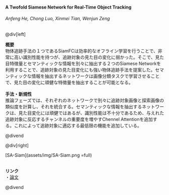 #### A Twofold Siamese Network for Real-Time Object Tracking
###### Anfeng He, Chong Luo, Xinmei Tian, Wenjun Zeng

@div[left]

__概要__<br>
物体追跡手法の１つであるSiamFCは効率的なオフライン学習を行うことで、非常に高い識別性能を持つが、追跡対象の見た目の変化に弱かった。そこで、見た目特徴量とセマンティックな情報を別々に抽出する２つのSiamese Networkを利用することで、追跡対象の見た目変化にも強い物体追跡手法を提案した。セマンティックな情報を抽出するネットワークは画像分類タスクで学習させることで、見た目の変化に頑健な特徴量を抽出することが可能となる。<br>
<br>
__手法・新規性__<br>
推論フェーズでは、それぞれのネットワークで別々に追跡対象画像と探索画像の類似度を計算し、それを統合する。セマンティックな情報を抽出するネットワークは、見た目変化には頑健ではあるが、識別性能は不十分であるため、与えれた追跡対象に反応するチャンネルの重要度を増やすChennel Attentionを追加する。これによって追跡対象に適応する最低限の機能を追加している。<br>

@divend

@div[right]

[SA-Siam](assets/img/SA-Siam.png =full)<br>
<br>

__リンク__<br>
・[論文](http://openaccess.thecvf.com/content_cvpr_2018/papers/He_A_Twofold_Siamese_CVPR_2018_paper.pdf)<br>

@divend